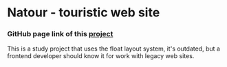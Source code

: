 # Natour - touristic web site

### GitHub page link of this [project](https://yuriandev.github.io/natour-prj)

This is a study project that uses the float layout system, it's outdated, but a frontend developer should know it for work with legacy web sites.
